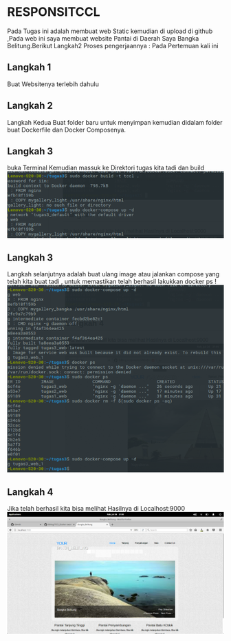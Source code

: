 # RESPONSITCCL
Pada Tugas ini adalah membuat web Static kemudian di upload di github ,Pada web ini saya membuat website Pantai di Daerah Saya Bangka Belitung.Berikut Langkah2 Proses pengerjaannya :
Pada Pertemuan kali ini 
## Langkah 1
Buat Websitenya terlebih dahulu
## Langkah 2
Langkah Kedua Buat folder baru untuk menyimpan kemudian didalam folder buat Dockerfile dan Docker Composenya.
## Langkah 3 
buka Terminal Kemudian massuk ke Direktori tugas kita tadi dan build 
![alt tag](https://raw.githubusercontent.com/nofanmaulana/responsitccl/master/screnshoot/gambar4.png)
## Langkah 3
Langkah selanjutnya adalah buat ulang image atau jalankan compose yang telah kita buat tadi , untuk memastikan telah berhasil lakukkan docker ps 
!![alt tag](https://raw.githubusercontent.com/nofanmaulana/responsitccl/master/screnshoot/gambar5.png)
## Langkah  4
Jika telah berhasil kita bisa melihat Hasilnya di Localhost:9000 
![alt tag](https://raw.githubusercontent.com/nofanmaulana/responsitccl/master/screnshoot/gambar1.png)
